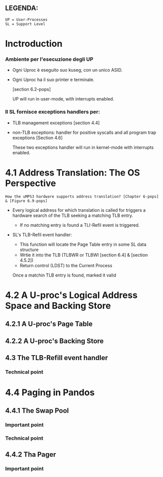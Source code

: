 ## LEGENDA:
	UP = User-Processes
	SL = Support Level

# Inctroduction

### Ambiente per l'esecuzione degli UP
- Ogni Uproc è eseguito suo kuseg, con un unico ASID.
- Ogni Uproc ha il suo printer e terminale.
	
	[section 6.2-pops]
	
	UP will run in user-mode, with interrupts enabled.
### Il SL fornisce exceptions handlers per:
- TLB management exceptions [section 4.4]
- non-TLB exceptions: handler for positive syscalls and all program trap exceptions [Section 4.6]

	These two exceptions handler will run in kernel-mode with interrupts enabled.

# 4.1 Address Translation: The OS Perspective
	How the uMPS3 hardware supports address translation? [Chapter 6-pops] & [Figure 6.9-pops]	
- Every logical address for which translation is called for triggers a hardware search of the TLB seeking a matching TLB entry.
	- If no matching entry is found a TLI-Refil event is triggered.

- SL's TLB-Refil event handler:
	- This function will locate the Page Table entry in some SL data structure
	- Wrtie it into the TLB (TLBWR or TLBWI [section 6.4] & [section 4.5.2])
	- Return control (LDST) to the Current Process

	Once a matchin TLB entry is found, marked it valid

# 4.2 A U-proc's Logical Address Space and Backing Store

## 4.2.1 A U-proc's Page Table

## 4.2.2 A U-proc's Backing Store

## 4.3 The TLB-Refill event handler
### Technical point

# 4.4 Paging in Pandos

## 4.4.1 The Swap Pool
### Important point
### Technical point

## 4.4.2 Tha Pager
### Important point


